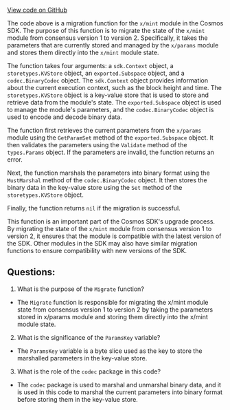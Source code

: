 [View code on GitHub](https://github.com/cosmos/cosmos-sdk.git/x/mint/migrations/v2/migrate.go)

The code above is a migration function for the `x/mint` module in the Cosmos SDK. The purpose of this function is to migrate the state of the `x/mint` module from consensus version 1 to version 2. Specifically, it takes the parameters that are currently stored and managed by the `x/params` module and stores them directly into the `x/mint` module state.

The function takes four arguments: a `sdk.Context` object, a `storetypes.KVStore` object, an `exported.Subspace` object, and a `codec.BinaryCodec` object. The `sdk.Context` object provides information about the current execution context, such as the block height and time. The `storetypes.KVStore` object is a key-value store that is used to store and retrieve data from the module's state. The `exported.Subspace` object is used to manage the module's parameters, and the `codec.BinaryCodec` object is used to encode and decode binary data.

The function first retrieves the current parameters from the `x/params` module using the `GetParamSet` method of the `exported.Subspace` object. It then validates the parameters using the `Validate` method of the `types.Params` object. If the parameters are invalid, the function returns an error.

Next, the function marshals the parameters into binary format using the `MustMarshal` method of the `codec.BinaryCodec` object. It then stores the binary data in the key-value store using the `Set` method of the `storetypes.KVStore` object.

Finally, the function returns `nil` if the migration is successful.

This function is an important part of the Cosmos SDK's upgrade process. By migrating the state of the `x/mint` module from consensus version 1 to version 2, it ensures that the module is compatible with the latest version of the SDK. Other modules in the SDK may also have similar migration functions to ensure compatibility with new versions of the SDK.
## Questions: 
 1. What is the purpose of the `Migrate` function?
- The `Migrate` function is responsible for migrating the x/mint module state from consensus version 1 to version 2 by taking the parameters stored in x/params module and storing them directly into the x/mint module state.

2. What is the significance of the `ParamsKey` variable?
- The `ParamsKey` variable is a byte slice used as the key to store the marshalled parameters in the key-value store.

3. What is the role of the `codec` package in this code?
- The `codec` package is used to marshal and unmarshal binary data, and it is used in this code to marshal the current parameters into binary format before storing them in the key-value store.